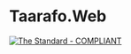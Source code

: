 # Taarafo.Web

[![The Standard - COMPLIANT](https://img.shields.io/badge/The_Standard-COMPLIANT-2ea44f)](https://github.com/hassanhabib/The-Standard)
